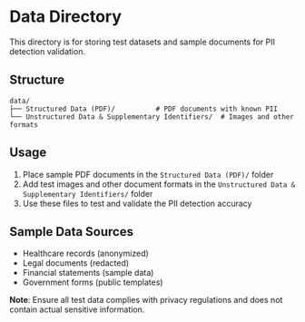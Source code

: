 # Data Directory

This directory is for storing test datasets and sample documents for PII detection validation.

## Structure

```
data/
├── Structured Data (PDF)/          # PDF documents with known PII
└── Unstructured Data & Supplementary Identifiers/  # Images and other formats
```

## Usage

1. Place sample PDF documents in the `Structured Data (PDF)/` folder
2. Add test images and other document formats in the `Unstructured Data & Supplementary Identifiers/` folder
3. Use these files to test and validate the PII detection accuracy

## Sample Data Sources

- Healthcare records (anonymized)
- Legal documents (redacted)
- Financial statements (sample data)
- Government forms (public templates)

**Note**: Ensure all test data complies with privacy regulations and does not contain actual sensitive information.